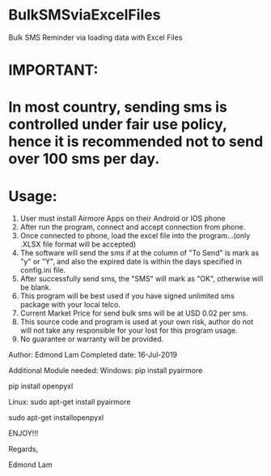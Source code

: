 # BulkSMSviaExcelFiles
Bulk SMS Reminder via loading data with Excel Files

# IMPORTANT:
# In most country, sending sms is controlled under fair use policy, hence it is recommended not to send over 100 sms per day.

# Usage:
1) User must install Airmore Apps on their Android or IOS phone
2) After run the program, connect and accept connection from phone.
3) Once connected to phone, load the excel file into the program...(only .XLSX file format will be accepted)
4) The software will send the sms if at the column of "To Send" is mark as "y" or "Y", and also the expired date is within the days specified in config.ini file.
5) After successfully send sms, the "SMS" will mark as "OK", otherwise will be blank.
6) This program will be best used if you have signed unlimited sms package with your local telco.
7) Current Market Price for send bulk sms will be at USD 0.02 per sms.
8) This source code and program is used at your own risk, author do not will not take any responsible for your lost for this program usage.
9) No guarantee or warranty will be provided.

Author: Edmond Lam
Completed date: 16-Jul-2019

Additional Module needed:
Windows:
pip install pyairmore

pip install openpyxl

Linux:
sudo apt-get install pyairmore

sudo apt-get installopenpyxl


ENJOY!!!

Regards,

Edmond Lam




